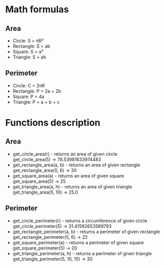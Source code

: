# Math formulas
## Area
- Circle: S = πR²
- Rectangle: S = ab
- Square: S = a²
- Triangle: S = ah

## Perimeter
- Circle: C = 2πR
- Rectangle: P = 2a + 2b
- Square: P = 4a
- Triangle: P = a + b + c

# Functions description
## Area
- get_circle_area(r) - returns an area of given circle  
    get_circle_area(5) -> 78.53981633974483
- get_rectangle_area(a, b) - returns an area of given rectangle  
    get_rectangle_area(5, 6) -> 30
- get_square_area(a) - returns an area of given square  
    get_square_area(5) -> 25
- get_triangle_area(a, h) - returns an area of given triangle  
    get_triangle_area(5, 10) -> 25.0

## Perimeter
- get_circle_perimeter(r) - returns a circumference of given circle  
    get_circle_perimeter(5) -> 31.41592653589793
- get_rectangle_perimeter(a, b) - returns a perimeter of given rectangle  
    get_rectangle_perimeter(5, 6) -> 22
- get_square_perimeter(a) - returns a perimeter of given square  
    get_square_perimeter(5) -> 20
- get_triangle_perimeter(a, h) - returns a perimeter of given triangle  
    get_triangle_perimeter(5, 10, 15) -> 30